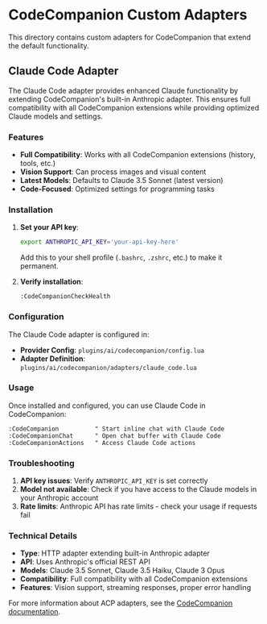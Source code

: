 # CodeCompanion Custom Adapters

This directory contains custom adapters for CodeCompanion that extend the default functionality.

## Claude Code Adapter

The Claude Code adapter provides enhanced Claude functionality by extending CodeCompanion's built-in Anthropic adapter. This ensures full compatibility with all CodeCompanion extensions while providing optimized Claude models and settings.

### Features

- **Full Compatibility**: Works with all CodeCompanion extensions (history, tools, etc.)
- **Vision Support**: Can process images and visual content
- **Latest Models**: Defaults to Claude 3.5 Sonnet (latest version)
- **Code-Focused**: Optimized settings for programming tasks

### Installation

1. **Set your API key**:

   ```bash
   export ANTHROPIC_API_KEY='your-api-key-here'
   ```

   Add this to your shell profile (`.bashrc`, `.zshrc`, etc.) to make it permanent.

2. **Verify installation**:
   ```vim
   :CodeCompanionCheckHealth
   ```

### Configuration

The Claude Code adapter is configured in:

- **Provider Config**: `plugins/ai/codecompanion/config.lua`
- **Adapter Definition**: `plugins/ai/codecompanion/adapters/claude_code.lua`

### Usage

Once installed and configured, you can use Claude Code in CodeCompanion:

```vim
:CodeCompanion          " Start inline chat with Claude Code
:CodeCompanionChat      " Open chat buffer with Claude Code
:CodeCompanionActions   " Access Claude Code actions
```

### Troubleshooting

1. **API key issues**: Verify `ANTHROPIC_API_KEY` is set correctly
2. **Model not available**: Check if you have access to the Claude models in your Anthropic account
3. **Rate limits**: Anthropic API has rate limits - check your usage if requests fail

### Technical Details

- **Type**: HTTP adapter extending built-in Anthropic adapter
- **API**: Uses Anthropic's official REST API
- **Models**: Claude 3.5 Sonnet, Claude 3.5 Haiku, Claude 3 Opus
- **Compatibility**: Full compatibility with all CodeCompanion extensions
- **Features**: Vision support, streaming responses, proper error handling

For more information about ACP adapters, see the [CodeCompanion documentation](https://github.com/olimorris/codecompanion.nvim).

